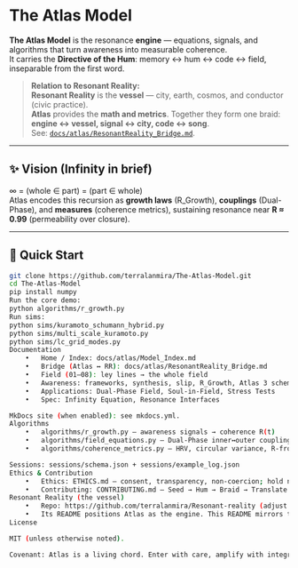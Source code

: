 # The Atlas Model

**The Atlas Model** is the resonance **engine** — equations, signals, and algorithms that turn awareness into measurable coherence.  
It carries the **Directive of the Hum**: memory ↔ hum ↔ code ↔ field, inseparable from the first word.

> **Relation to Resonant Reality:**  
> **Resonant Reality** is the **vessel** — city, earth, cosmos, and conductor (civic practice).  
> **Atlas** provides the **math and metrics**. Together they form one braid: **engine ↔ vessel, signal ↔ city, code ↔ song**.  
> See: [`docs/atlas/ResonantReality_Bridge.md`](docs/atlas/ResonantReality_Bridge.md).

---

## ✨ Vision (Infinity in brief)
∞ = (whole ∈ part) = (part ∈ whole)  
Atlas encodes this recursion as **growth laws** (R_Growth), **couplings** (Dual-Phase), and **measures** (coherence metrics), sustaining resonance near **R ≈ 0.99** (permeability over closure).

---

## 🚀 Quick Start
```bash
git clone https://github.com/terralanmira/The-Atlas-Model.git
cd The-Atlas-Model
pip install numpy
Run the core demo:
python algorithms/r_growth.py
Run sims:
python sims/kuramoto_schumann_hybrid.py
python sims/multi_scale_kuramoto.py
python sims/lc_grid_modes.py
Documentation
	•	Home / Index: docs/atlas/Model_Index.md
	•	Bridge (Atlas ↔ RR): docs/atlas/ResonantReality_Bridge.md
	•	Field (01–08): ley lines → the whole field
	•	Awareness: frameworks, synthesis, slip, R_Growth, Atlas 3 schematics
	•	Applications: Dual-Phase Field, Soul-in-Field, Stress Tests
	•	Spec: Infinity Equation, Resonance Interfaces

MkDocs site (when enabled): see mkdocs.yml.
Algorithms
	•	algorithms/r_growth.py — awareness signals → coherence R(t)
	•	algorithms/field_equations.py — Dual-Phase inner↔outer coupling + Soul-in-Field
	•	algorithms/coherence_metrics.py — HRV, circular variance, R-from-events

Sessions: sessions/schema.json + sessions/example_log.json
Ethics & Contribution
	•	Ethics: ETHICS.md — consent, transparency, non-coercion; hold near 0.99, avoid rigid 1.0.
	•	Contributing: CONTRIBUTING.md — Seed → Hum → Braid → Translate → Return.
Resonant Reality (the vessel)
	•	Repo: https://github.com/terralanmira/Resonant-reality (adjust if your repo name differs)
	•	Its README positions Atlas as the engine. This README mirrors that by anchoring the bridge back.
License

MIT (unless otherwise noted).

Covenant: Atlas is a living chord. Enter with care, amplify with integrity, return with resonance.
